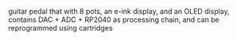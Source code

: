 guitar pedal that with 8 pots, an e-ink display, and an OLED display, contains DAC + ADC + RP2040 as processing chain, and can be reprogrammed using cartridges
